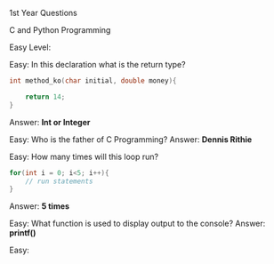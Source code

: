 1st Year Questions

C and Python Programming

Easy Level:

Easy: In this declaration what is the return type?
```c
int method_ko(char initial, double money){

	return 14;
}
```
Answer: **Int or Integer**


Easy: Who is the father of C Programming?
Answer: **Dennis Rithie**

Easy: How many times will this loop run?
```c
for(int i = 0; i<5; i++){
	// run statements
}
```
Answer: **5 times**

Easy: What function is used to display output to the console?
Answer: **printf()**

Easy: 